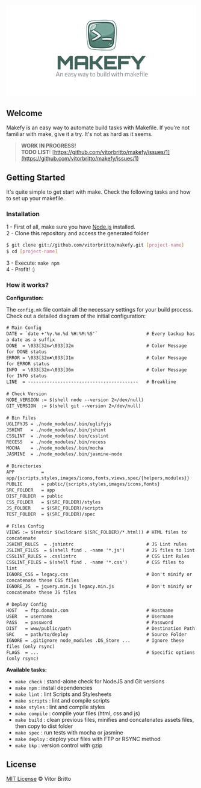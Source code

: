 ![Makefy Logo](logo-makefy.jpg "Makefy")

## Welcome

Makefy is an easy way to automate build tasks with Makefile. If you're not familiar with make, give it a try. It's not as hard as it seems.

> **WORK IN PROGRESS!** <br>
> **TODO LIST:** [https://github.com/vitorbritto/makefy/issues/1](https://github.com/vitorbritto/makefy/issues/1)


## Getting Started

It's quite simple to get start with make. Check the following tasks and how to set up your makefile.

### Installation

1 - First of all, make sure you have [Node.js](http://nodejs.org/) installed. <br/>
2 - Clone this repository and access the generated folder

```bash
$ git clone git://github.com/vitorbritto/makefy.git [project-name]
$ cd [project-name]
```

3 - Execute: `make npm` <br/>
4 - Profit! :)

### How it works?

**Configuration:**

The `config.mk` file contain all the necessary settings for your build process. Check out a detailed diagram of the initial configuration:

    # Main Config
    DATE = `date +'%y.%m.%d %H:%M:%S'`                  # Every backup has a date as a suffix
    DONE  = \033[32m✔\033[32m                           # Color Message for DONE status
    ERROR = \033[32m✖\033[31m                           # Color Message for ERROR status
    INFO  = \033[32m→\033[36m                           # Color Message for INFO status
    LINE  = -----------------------------------------   # Breakline

    # Check Version
    NODE_VERSION := $(shell node --version 2>/dev/null)
    GIT_VERSION  := $(shell git --version 2>/dev/null)

    # Bin Files
    UGLIFYJS = ./node_modules/.bin/uglifyjs
    JSHINT   = ./node_modules/.bin/jshint
    CSSLINT  = ./node_modules/.bin/csslint
    RECESS   = ./node_modules/.bin/recess
    MOCHA    = ./node_modules/.bin/mocha
    JASMINE  = ./node_modules/.bin/jasmine-node

    # Directories
    APP          = app/{scripts,styles,images/icons,fonts,views,spec/{helpers,modules}}
    PUBLIC       = public/{scripts,styles,images/icons,fonts}
    SRC_FOLDER   = app
    DIST_FOLDER  = public
    CSS_FOLDER   = $(SRC_FOLDER)/styles
    JS_FOLDER    = $(SRC_FOLDER)/scripts
    TEST_FOLDER  = $(SRC_FOLDER)/spec

    # Files Config
    VIEWS := $(notdir $(wildcard $(SRC_FOLDER)/*.html)) # HTML files to concatenate
    JSHINT_RULES  = .jshintrc                           # JS Lint rules
    JSLINT_FILES  = $(shell find . -name '*.js')        # JS files to lint
    CSSLINT_RULES = .csslintrc                          # CSS Lint Rules
    CSSLINT_FILES = $(shell find . -name '*.css')       # CSS files to lint
    IGNORE_CSS = legacy.css                             # Don't minify or concatenate these CSS files
    IGNORE_JS  = jquery.min.js legacy.min.js            # Don't minify or concatenate these JS files

    # Deploy Config
    HOST   = ftp.domain.com                             # Hostname
    USER   = username                                   # Username
    PASS   = password                                   # Password
    DIST   = www/public/path                            # Destination Path
    SRC    = path/to/deploy                             # Source Folder
    IGNORE = .gitignore node_modules .DS_Store ...      # Ignore these files (only rsync)
    FLAGS  = ...                                        # Specific options (only rsync)


**Available tasks:**

- `make check`   : stand-alone check for NodeJS and Git versions
- `make npm`     : install dependencies
- `make lint`    : lint Scripts and Stylesheets
- `make scripts` : lint and compile scripts
- `make styles`  : lint and compile styles
- `make compile` : compile your files (html, css and js)
- `make build`   : clean previous files, minifies and concatenates assets files, then copy to dist folder
- `make spec`    : run tests with mocha or jasmine
- `make deploy`  : deploy your files with FTP or RSYNC method
- `make bkp`     : version control with gzip


## License

[MIT License](http://vitorbritto.mit-license.org/) © Vitor Britto
